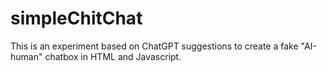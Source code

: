 # simpleChitChat
This is an experiment based on ChatGPT suggestions to create a fake "AI-human" chatbox in HTML and Javascript.
